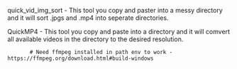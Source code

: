 quick_vid_img_sort - This tool you copy and paster into a messy directory and it will sort .jpgs
                     and .mp4 into seperate directories.


QuickMP4 - This tool you copy and paste into a directory and it will comvert all available 
           videos in the directory to the desired resolution.
           
           # Need ffmpeg installed in path env to work - https://ffmpeg.org/download.html#build-windows
